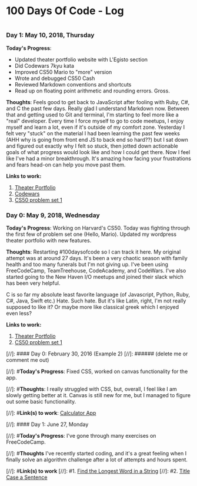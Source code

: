 # 100 Days Of Code - Log


#

### Day 1: May 10, 2018, Thursday

**Today's Progress**: 
* Updated theater portfolio website with L'Egisto section 
* Did Codewars 7kyu kata
* Improved CS50 Mario to "more" version
* Wrote and debugged CS50 Cash 
* Reviewed Markdown conventions and shortcuts
* Read up on floating point arithmetic and rounding errors. Gross.

**Thoughts**: Feels good to get back to JavaScript after fooling with Ruby, C#, and C the past few days. Really glad I understand Markdown now. Between that and getting used to Git and terminal, I'm starting to feel more like a "real" developer. Every time I force myself to go to code meetups, I enjoy myself and learn a lot, even if it's outside of my comfort zone. Yesterday I felt very "stuck" on the material I had been learning the past few weeks (AHH why is going from front end JS to back end so hard??) but I sat down and figured out exactly why I felt so stuck, then jotted down actionable goals of what progress would look like and how I could get there. Now I feel like I've had a minor breakthrough. It's amazing how facing your frustrations and fears head-on can help you move past them.

**Links to work:**
1. [Theater Portfolio](http://mpaul.us/)
2. [Codewars](https://www.codewars.com/users/chauxvive/completed_solutions)
3. [CS50 problem set 1](https://github.com/chauxvive/100DaysOfCodeProjects/tree/master/CS50%20problems/pset1)

### Day 0: May 9, 2018, Wednesday

**Today's Progress**: Working on Harvard's CS50. Today was fighting through the first few of problem set one (Hello, Mario). Updated my wordpress theater portfolio with new features. 

**Thoughts**: Restarting #100daysofcode so I can track it here. My original attempt was at around 27 days. It's been a very chaotic season with family health and too many funerals but I'm not giving up. I've been using FreeCodeCamp, TeamTreehouse, CodeAcademy, and CodeWars. I've also started going to the New Haven I/O meetups and joined their slack which has been very helpful.   

C is so far my absolute least favorite language (of Javascript, Python, Ruby, C#, Java, Swift etc.) Hate. Such hate. But it's like Latin, right, I'm not really supposed to like it? Or maybe more like classical greek which I enjoyed even less?

**Links to work:**
1. [Theater Portfolio](http://mpaul.us/)
2. [CS50 problem set 1](https://github.com/chauxvive/100DaysOfCodeProjects/tree/master/CS50%20problems/pset1)


[//]: #### Day 0: February 30, 2016 (Example 2)
[//]: ###### (delete me or comment me out)

[//]: #**Today's Progress**: Fixed CSS, worked on canvas functionality for the app.

[//]: #**Thoughts**: I really struggled with CSS, but, overall, I feel like I am slowly getting better at it. Canvas is still new for me, but I managed to figure out some basic functionality.

[//]: #**Link(s) to work**: [Calculator App](http://www.example.com)


[//]: #### Day 1: June 27, Monday

[//]: #**Today's Progress**: I've gone through many exercises on FreeCodeCamp.

[//]: #**Thoughts** I've recently started coding, and it's a great feeling when I finally solve an algorithm challenge after a lot of attempts and hours spent.

[//]: #**Link(s) to work**
[//]: #1. [Find the Longest Word in a String](https://www.freecodecamp.com/challenges/find-the-longest-word-in-a-string)
[//]: #2. [Title Case a Sentence](https://www.freecodecamp.com/challenges/title-case-a-sentence)

